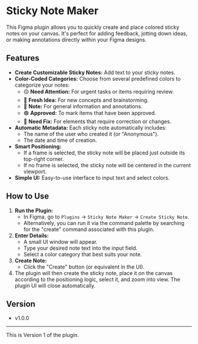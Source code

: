 # Sticky Note Maker

This Figma plugin allows you to quickly create and place colored sticky notes on your canvas. It's perfect for adding feedback, jotting down ideas, or making annotations directly within your Figma designs.

## Features

* **Create Customizable Sticky Notes:** Add text to your sticky notes.
* **Color-Coded Categories:** Choose from several predefined colors to categorize your notes:
  * 🟡 **Need Attention:** For urgent tasks or items requiring review.
  * 🩷 **Fresh Idea:** For new concepts and brainstorming.
  * 🔵 **Note:** For general information and annotations.
  * 🟢 **Approved:** To mark items that have been approved.
  * 🔴 **Need Fix:** For elements that require correction or changes.
* **Automatic Metadata:** Each sticky note automatically includes:
  * The name of the user who created it (or "Anonymous").
  * The date and time of creation.
* **Smart Positioning:**
  * If a frame is selected, the sticky note will be placed just outside its top-right corner.
  * If no frame is selected, the sticky note will be centered in the current viewport.
* **Simple UI:** Easy-to-use interface to input text and select colors.

## How to Use

1. **Run the Plugin:**
   * In Figma, go to `Plugins` -> `Sticky Note Maker`  -> `Create Sticky Note`.
   * Alternatively, you can run it via the command palette by searching for the "create" command associated with this plugin.
2. **Enter Details:**
   * A small UI window will appear.
   * Type your desired note text into the input field.
   * Select a color category that best suits your note.
3. **Create Note:**
   * Click the "Create" button (or equivalent in the UI).
4. The plugin will then create the sticky note, place it on the canvas according to the positioning logic, select it, and zoom into view. The plugin UI will close automatically.

## Version

* v1.0.0

---

This is Version 1 of the plugin.
